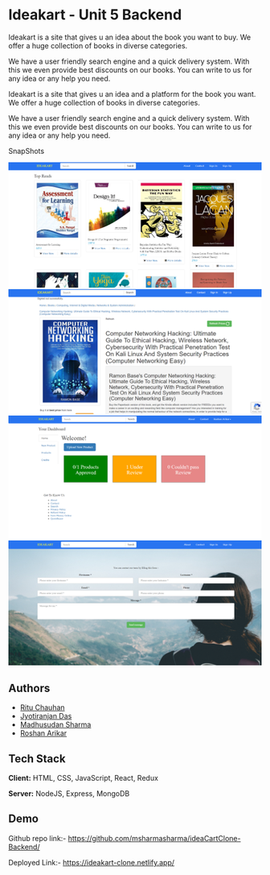 
# Ideakart - Unit 5 Backend 

Ideakart is a site that gives u an idea about the book you want to buy. We offer a huge collection of books in diverse categories.

We have a user friendly search engine and a quick delivery system. With this we even provide best discounts on our books. You can write to us for any idea or any help you need.

Ideakart is a site that gives u an idea and a platform for the book you want. We offer a huge collection of books in diverse categories.

We have a user friendly search engine and a quick delivery system. With this we even provide best discounts on our books. You can write to us for any idea or any help you need.


SnapShots

![Photo](./IdeakartUsers/Readme%20data/snap1.png)
![Photo](./IdeakartUsers/Readme%20data/snap2.png)
![Photo](./IdeakartUsers/Readme%20data/snap3.png)
![Photo](./IdeakartUsers/Readme%20data/snap4.png)

## Authors

- [Ritu Chauhan](https://github.com/architachauhan152)
- [Jyotiranjan Das](https://github.com/jyotiranjan98)
- [Madhusudan Sharma](https://github.com/msharmasharma)
- [Roshan Arikar ](https://github.com/roshanarikar)



## Tech Stack

**Client:** HTML, CSS, JavaScript, React, Redux

**Server:** NodeJS, Express, MongoDB


## Demo

Github repo link:-  https://github.com/msharmasharma/ideaCartClone-Backend/

Deployed Link:-  https://ideakart-clone.netlify.app/

